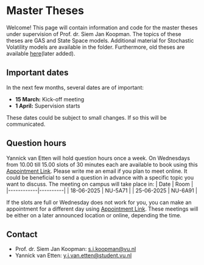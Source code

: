 # Master Theses
Welcome! This page will contain information and code for the master theses under supervision of Prof. dr. Siem Jan Koopman. The topics of these theses are GAS and State Space models. Additional material for Stochastic Volatility models are available in the folder. Furthermore, old theses are available [here]()(later added).

## Important dates
In the next few months, several dates are of important:
- **15 March:** Kick-off meeting 
- **1 April:** Supervision starts

These dates could be subject to small changes. If so this will be communicated.

## Question hours
Yannick van Etten will hold question hours once a week. On Wednesdays from 10.00 till 15.00 slots of 30 minutes each are available to book using this [Appointment Link](https://calendar.notion.so/meet/yannick_v_etten/m3ad3kd3). Please write me an email if you plan to meet online. It could be beneficial to send a question in advance with a specific topic you want to discuss. The meeting on campus will take place in:
| Date       | Room     |
|------------|----------|
| 18-06-2025 | NU-5A71  |
| 25-06-2025 | NU-6A91  |

If the slots are full or Wednesday does not work for you, you can make an appointment for a different day using [Appointment Link](https://calendar.notion.so/meet/yannick_v_etten/nn1nb3m1h). These meetings will be either on a later announced location or online, depending the time.


## Contact
- Prof. dr. Siem Jan Koopman: [s.j.koopman@vu.nl](mailto:s.j.koopman@vu.nl)
- Yannick van Etten: [y.j.van.etten@student.vu.nl](mailto:y.j.van.etten@student.vu.nl)

